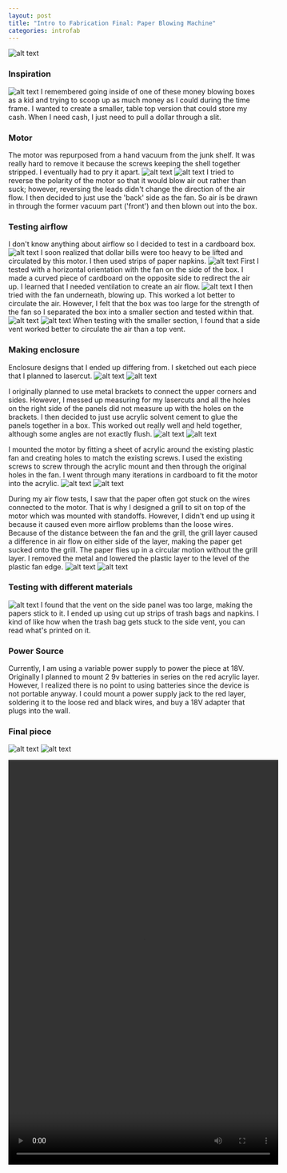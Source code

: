 ```yaml
---
layout: post
title: "Intro to Fabrication Final: Paper Blowing Machine"
categories: introfab
---
```

![alt text](https://raw.githubusercontent.com/jirrian/jirrian.github.io/master/images/introfab/paperBlowingMachine/finalPiece.jpg)

### Inspiration ###
![alt text](https://raw.githubusercontent.com/jirrian/jirrian.github.io/master/images/introfab/paperBlowingMachine/400_Money_Machine_CashCube.jpg)
I remembered going inside of one of these money blowing boxes as a kid and trying to scoop up as much money as I could during the time frame. I wanted to create a smaller, table top version that could store my cash. When I need cash, I just need to pull a dollar through a slit.

### Motor ###
The motor was repurposed from a hand vacuum from the junk shelf. It was really hard to remove it because the screws keeping the shell together stripped. I eventually had to pry it apart.
![alt text](https://raw.githubusercontent.com/jirrian/jirrian.github.io/master/images/introfab/paperBlowingMachine/sharkHandVac.jpg)
![alt text](https://raw.githubusercontent.com/jirrian/jirrian.github.io/master/images/introfab/paperBlowingMachine/motor.jpg)
I tried to reverse the polarity of the motor so that it would blow air out rather than suck; however, reversing the leads didn't change the direction of the air flow. I then decided to just use the 'back' side as the fan. So air is be drawn in through the former vacuum part ('front') and then blown out into the box.

### Testing airflow ###
I don't know anything about airflow so I decided to test in a cardboard box.
![alt text](https://raw.githubusercontent.com/jirrian/jirrian.github.io/master/images/introfab/paperBlowingMachine/boxTest.jpg)
I soon realized that dollar bills were too heavy to be lifted and circulated by this motor. I then used strips of paper napkins.
![alt text](https://raw.githubusercontent.com/jirrian/jirrian.github.io/master/images/introfab/paperBlowingMachine/testingMoney.jpg)
First I tested with a horizontal orientation with the fan on the side of the box. I made a curved piece of cardboard on the opposite side to redirect the air up. I learned that I needed ventilation to create an air flow.
![alt text](https://raw.githubusercontent.com/jirrian/jirrian.github.io/master/images/introfab/paperBlowingMachine/horizontalOrientation.jpg)
I then tried with the fan underneath, blowing up. This worked a lot better to circulate the air. However, I felt that the box was too large for the strength of the fan so I separated the box into a smaller section and tested within that.
![alt text](https://raw.githubusercontent.com/jirrian/jirrian.github.io/master/images/introfab/paperBlowingMachine/verticalOrientationLarge.jpg)
![alt text](https://raw.githubusercontent.com/jirrian/jirrian.github.io/master/images/introfab/paperBlowingMachine/verticalOrientationSmall.jpg)
When testing with the smaller section, I found that a side vent worked better to circulate the air than a top vent.

### Making enclosure ###
Enclosure designs that I ended up differing from. I sketched out each piece that I planned to lasercut.
![alt text](https://raw.githubusercontent.com/jirrian/jirrian.github.io/master/images/introfab/paperBlowingMachine/designSketch.jpg)
![alt text](https://raw.githubusercontent.com/jirrian/jirrian.github.io/master/images/introfab/paperBlowingMachine/enclosureSketch.jpg)

I originally planned to use metal brackets to connect the upper corners and sides. However, I messed up measuring for my lasercuts and all the holes on the right side of the panels did not measure up with the holes on the brackets. I then decided to just use acrylic solvent cement to glue the panels together in a box. This worked out really well and held together, although some angles are not exactly flush.
![alt text](https://raw.githubusercontent.com/jirrian/jirrian.github.io/master/images/introfab/paperBlowingMachine/acrylicBrackets.jpg)
![alt text](https://raw.githubusercontent.com/jirrian/jirrian.github.io/master/images/introfab/paperBlowingMachine/acrylicEnclosureGlued.jpg)

I mounted the motor by fitting a sheet of acrylic around the existing plastic fan and creating holes to match the existing screws. I used the existing screws to screw through the acrylic mount and then through the original holes in the fan. I went through many iterations in cardboard to fit the motor into the acrylic.
![alt text](https://raw.githubusercontent.com/jirrian/jirrian.github.io/master/images/introfab/paperBlowingMachine/motorMountTests.jpg)
![alt text](https://raw.githubusercontent.com/jirrian/jirrian.github.io/master/images/introfab/paperBlowingMachine/motorMount.jpg)

During my air flow tests, I saw that the paper often got stuck on the wires connected to the motor. That is why I designed a grill to sit on top of the motor which was mounted with standoffs. However, I didn't end up using it because it caused even more airflow problems than the loose wires. Because of the distance between the fan and the grill, the grill layer caused a difference in air flow on either side of the layer, making the paper get sucked onto the grill. The paper flies up in a circular motion without the grill layer. I removed the metal and lowered the plastic layer to the level of the plastic fan edge.
![alt text](https://raw.githubusercontent.com/jirrian/jirrian.github.io/master/images/introfab/paperBlowingMachine/grill.jpg)
![alt text](https://raw.githubusercontent.com/jirrian/jirrian.github.io/master/images/introfab/paperBlowingMachine/motorMountWithGrill.jpg)

### Testing with different materials ###
![alt text](https://raw.githubusercontent.com/jirrian/jirrian.github.io/master/images/introfab/paperBlowingMachine/finalTest.jpg)
I found that the vent on the side panel was too large, making the papers stick to it. I ended up using cut up strips of trash bags and napkins. I kind of like how when the trash bag gets stuck to the side vent, you can read what's printed on it.

### Power Source ###
Currently, I am using a variable power supply to power the piece at 18V. Originally I planned to mount 2 9v batteries in series on the red acrylic layer. However, I realized there is no point to using batteries since the device is not portable anyway. I could mount a power supply jack to the red layer, soldering it to the loose red and black wires, and buy a 18V adapter that plugs into the wall.

### Final piece ###
![alt text](https://raw.githubusercontent.com/jirrian/jirrian.github.io/master/images/introfab/paperBlowingMachine/finalPiece.jpg)
![alt text](https://raw.githubusercontent.com/jirrian/jirrian.github.io/master/images/introfab/paperBlowingMachine/finalPiece2.jpg)

<video src="https://github.com/jirrian/jirrian.github.io/blob/master/images/introfab/paperBlowingMachine/blowingMachineVideo.mp4?raw=true" width="540" height="810" controls preload></video>

